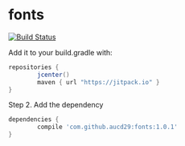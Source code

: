 # fonts
[![Build Status](https://travis-ci.org/aucd29/font.svg?branch=master)](https://travis-ci.org/aucd29/font)

Add it to your build.gradle with:
```gradle
repositories {
    	jcenter()
    	maven { url "https://jitpack.io" }
}
```

Step 2. Add the dependency

```gradle
dependencies {
	    compile 'com.github.aucd29:fonts:1.0.1'
}
```
